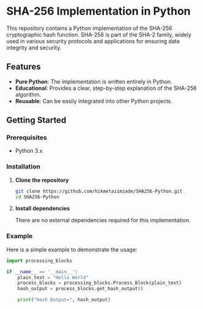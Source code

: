# SHA-256 Implementation in Python

This repository contains a Python implementation of the SHA-256 cryptographic hash function. SHA-256 is part of the SHA-2 family, widely used in various security protocols and applications for ensuring data integrity and security.

## Features

- **Pure Python**: The implementation is written entirely in Python.
- **Educational**: Provides a clear, step-by-step explanation of the SHA-256 algorithm.
- **Reusable**: Can be easily integrated into other Python projects.

## Getting Started

### Prerequisites

- Python 3.x

### Installation

1. **Clone the repository**

    ```bash
    git clone https://github.com/hikmetazimzade/SHA256-Python.git
    cd SHA256-Python
    ```

2. **Install dependencies**

    There are no external dependencies required for this implementation.



### Example

Here is a simple example to demonstrate the usage:

```python
import processing_blocks

if __name__ == '__main__':
    plain_text = "Hello World"
    process_blocks = processing_blocks.Process_Block(plain_text)
    hash_output = process_blocks.get_hash_output()

    print("Hash Output=", hash_output)
